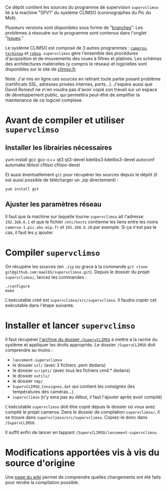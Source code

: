 Ce dépôt contient les sources du programme de supervision `supervclimso` lié à la machine "SPV1" du système CLIMSO (coronographes du Pic du Midi). 

Plusieurs versions sont disponibles sous forme de "[branches](https://github.com/mael65/supervclimso/branches)". Les problèmes à résoudre sur le programme sont contenus dans l'onglet "[Issues](https://github.com/mael65/supervclimso/issues)."

Le système CLIMSO est composé de 3 autres programmes : [`cameroa`](https://github.com/mael65/cameroa), [`terminoa`](https://github.com/mael65/terminoa) et [`roboa`](https://github.com/mael65/roboa). `supervclimso` gère l'ensemble des procédures d'acquisition et de mouvements des roues à filtres et platines. Les schémas des architectures matérielles (y compris le réseau) et logicielles sont disponibles sur le site de [climso.fr](http://www.climso.fr/index.php/fr/climso).

Note: J'ai mis en ligne ces sources en retirant toute partie posant problème (certificats SSL, adresses privées internes, ports...). J'espère aussi que David Romeuf ne m'en voudra pas d'avoir copié son travail sur un espace de développement public, qui permettra peut-être de simplifier la maintenance de ce logiciel complexe.

# Avant de compiler et utiliser `supervclimso`

## Installer les librairies nécessaires

  yum install gcc gcc-c++ qt3 qt3-devel kdelibs3 kdelibs3-devel autoconf automake libtool cfitsio cfitsio-devel

Et aussi éventuellement `git` pour récupérer les sources depuis le dépôt (il est aussi possible de télécharger un .zip directement) :

	yum install git

## Ajuster les paramètres réseau
Il faut que la machine sur laquelle tourne `supervclimso` ait l'adresse `192.168.6.1` et que le fichier `/etc/hosts` contienne les liens entre les noms `cameroa-1.pic.obs-mip.fr` et `192.168.6.20` par exemple. Si ça n'est pas le cas, il faut les y ajouter.

# Compiler `supervclimso`

On récupère les sources (en `.zip` ou grace à la commande `git clone git@github.com:mael65/supervclimso.git`). Depuis le dossier du projet `supervclimso/`, lancez les commandes :

	./configure
	make

L'exécutable créé est `supervclimso/src/supervclimso`. Il faudra copier cet exécutable dans l'étape suivante.

# Installer et lancer `supervclimso`

Il faut récupérer [l'archive du dossier `/SupervCLIMSO`](https://dl.dropboxusercontent.com/u/41771140/climso/CamerOA-3.zip) à mettre à la racine du système et appliquer les droits appropriés. Le dossier `/SupervCLIMSO` doit comprendre au moins :

- `lancement-supervclimso`
- le dossier `ssl/` (avec 3 fichiers .pem dedans)
- le dossier `scripts/` (avec tous les fichiers cmd.* dedans)
- le dossier `outils/`
- le dossier `tmp/`
- `SupervCLIMSO_Consignes.dat` qui contient les consignes (les températures des caméras...)
- `supervclimso` (n'y sera pas au début, il faut l'ajouter après avoir compilé)

L'exécutable `supervclimso` doit être copié depuis le dossier où vous avez compilé le projet cameroa. Dans le dossier de compilation `supervclimso/`, il se trouve dans `supervclimso/src/supervclimso`. Copiez-le donc dans `/SupervCLIMSO`.

Il suffit enfin de lancer en tappant `/SupervCLIMSO/lancement-supervclimso`.
	

# Modifications apportées vis à vis du source d'origine
Une [page du wiki](https://github.com/mael65/projet-climso/wiki/Ce-que-j%27ai-fait-pour-compiler-supervclimso) permet de comprendre quelles changements ont été faits pour rendre la compilation possible.
